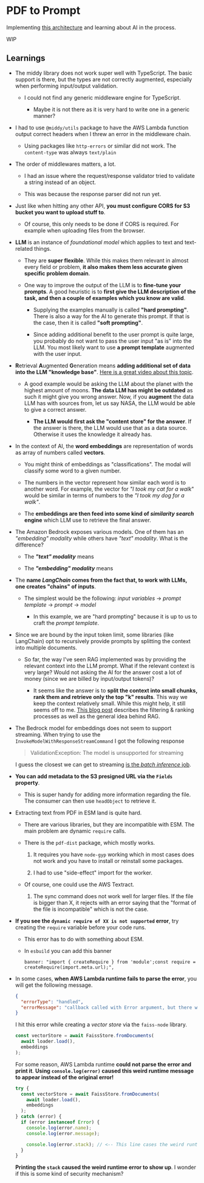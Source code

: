 # PDF to Prompt

Implementing [this architecture](https://aws.amazon.com/blogs/compute/building-a-serverless-document-chat-with-aws-lambda-and-amazon-bedrock/) and learning about AI in the process.

WIP

## Learnings

- The middy library does not work super well with TypeScript. The basic support is there, but the types are not correctly augmented, especially when performing input/output validation.

  - I could not find any generic middleware engine for TypeScript.

    - Maybe it is not there as it is very hard to write one in a generic manner?

- I had to use `@middy/utils` package to have the AWS Lambda function output correct headers when I threw an error in the middleware chain.

  - Using packages like `http-errors` or similar did not work. The `content-type` was always `text/plain`

- The order of middlewares matters, a lot.

  - I had an issue where the request/response validator tried to validate a string instead of an object.

  - This was because the response parser did not run yet.

- Just like when hitting any other API, **you must configure CORS for S3 bucket you want to upload stuff to**.

  - Of course, this only needs to be done if CORS is required. For example when uploading files from the browser.

- **LLM** is an instance of _foundational model_ which applies to text and text-related things.

  - They are **super flexible**. While this makes them relevant in almost every field or problem, **it also makes them less accurate given specific problem domain**.

  - One way to improve the output of the LLM is to **fine-tune your prompts**. A good heuristic is to **first give the LLM description of the task, and then a couple of examples which you know are valid**.

    - Supplying the examples manually is called **"hard prompting"**. There is also a way for the AI to generate this prompt. If that is the case, then it is called **"soft prompting"**.

    - Since adding additional benefit to the user prompt is quite large, you probably do not want to pass the user input "as is" into the LLM. You most likely want to use **a prompt template** augmented with the user input.

- **R**etrieval **A**ugmented **G**eneration means **adding additional set of data into the LLM "knowledge base"**. [Here is a great video about this topic](https://www.youtube.com/watch?v=T-D1OfcDW1M).

  - A good example would be asking the LLM about the planet with the highest amount of moons. **The data LLM has might be outdated** as such it might give you wrong answer. Now, if you **augment** the data LLM has with sources from, let us say NASA, the LLM would be able to give a correct answer.

    - **The LLM would first ask the "content store" for the answer**. If the answer is there, the LLM would use that as a data source. Otherwise it uses the knowledge it already has.

- In the context of AI, the **word embeddings** are representation of words as array of numbers called **vectors**.

  - You might think of embeddings as "classifications". The modal will classify some word to a given number.

  - The numbers in the vector represent how similar each word is to another word. For example, the vector for _"I took my cat for a walk_" would be similar in terms of numbers to the _"I took my dog for a walk"_.

  - The **embeddings are then feed into some kind of _similarity search_ engine** which LLM use to retrieve the final answer.

- The Amazon Bedrock exposes various models. One of them has an _"embedding" modality_ while others have _"text" modality_. What is the difference?

  - The **_"text" modality_** means

  - The **_"embedding" modality_** means

- The **name _LangChain_ comes from the fact that, to work with LLMs, one creates "chains" of inputs**.

  - The simplest would be the following: _input variables_ -> _prompt template_ -> _prompt_ -> _model_

    - In this example, we are "hard prompting" because it is up to us to craft the _prompt template_.

- Since we are bound by the input token limit, some libraries (like LangChain) opt to recursively provide prompts by splitting the context into multiple documents.

  - So far, the way I've seen RAG implemented was by providing the relevant context into the LLM prompt. What if the relevant context is very large? Would not asking the AI for the answer cost a lot of money (since we are billed by input/output tokens)?

    - It seems like the answer is to **split the context into small chunks, rank them and retrieve only the top "k" results**. This way we keep the context relatively small. While this might help, it still seems off to me. [This blog post](https://bea.stollnitz.com/blog/rag/) describes the filtering & ranking processes as well as the general idea behind RAG.

- The Bedrock model for embeddings does not seem to support streaming. When trying to use the `InvokeModelWithResponseStreamCommand` I got the following response

  > ValidationException: The model is unsupported for streaming

  I guess the closest we can get to streaming [is the _batch inference_ job](https://docs.aws.amazon.com/bedrock/latest/userguide/batch-inference.html).

- **You can add metadata to the S3 presigned URL via the `Fields` property**.

  - This is super handy for adding more information regarding the file. The consumer can then use `headObject` to retrieve it.

- Extracting text from PDF in ESM land is quite hard.

  - There are various libraries, but they are incompatible with ESM. The main problem are dynamic `require` calls.

  - There is the `pdf-dist` package, which mostly works.

    1. It requires you have `node-gyp` working which in most cases does not work and you have to install or reinstall some packages.

    2. I had to use "side-effect" import for the worker.

  - Of course, one could use the AWS Textract.

    1. The sync command does not work well for larger files. If the file is bigger than X, it rejects with an error saying that the "format of the file is incompatible" which is not the case.

- **If you see the `dynamic require of XX is not supported` error**, try creating the `require` variable before your code runs.

  - This error has to do with something about ESM.

  - In `esbuild` you can add this banner

    ```text
    banner: "import { createRequire } from 'module';const require = createRequire(import.meta.url);",
    ```

- In some cases, **when AWS Lambda runtime fails to parse the error**, you will get the following message.

  ```json
  {
    "errorType": "handled",
    "errorMessage": "callback called with Error argument, but there was a problem while retrieving one or more of its message, name, and stack"
  }
  ```

  I hit this error while creating a _vector store_ via the `faiss-node` library.

  ```ts
  const vectorStore = await FaissStore.fromDocuments(
    await loader.load(),
    embeddings
  );
  ```

  For some reason, AWS Lambda runtime **could not parse the error and print it**. **Using `console.log(error)` caused this weird runtime message to appear instead of the original error!**

  ```ts
  try {
    const vectorStore = await FaissStore.fromDocuments(
      await loader.load(),
      embeddings
    );
  } catch (error) {
    if (error instanceof Error) {
      console.log(error.name);
      console.log(error.message);

      console.log(error.stack); // <-- This line cases the weird runtime error
    }
  }
  ```

  **Printing the `stack` caused the weird runtime error to show up**. I wonder if this is some kind of security mechanism?
